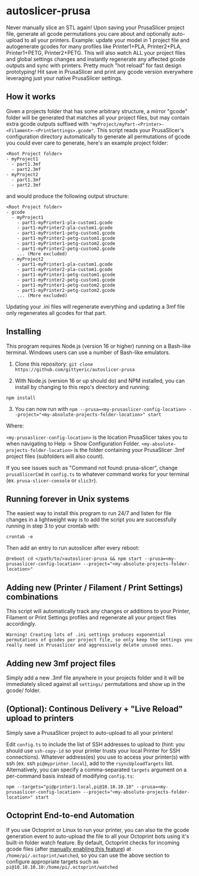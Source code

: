 # autoslicer-prusa

Never manually slice an STL again!  Upon saving your PrusaSlicer project file, generate all gcode permutations you care about and optionally auto-upload to all your printers. Example: update your model in 1 project file and autogenerate gcodes for many profiles like Printer1+PLA, Printer2+PLA, Printer1+PETG, Printer2+PETG.  This will also watch ALL your project files and global settings changes and instantly regenerate any affected gcode outputs and sync with printers.  Pretty much "hot reload" for fast design prototyping!  Hit save in PrusaSlicer and print any gcode version everywhere leveraging just your native PrusaSlicer settings.

## How it works

Given a projects folder that has some arbitrary structure, a mirror "gcode" folder will be generated that matches all your project files, but may contain extra gcode outputs suffixed with `"myProject/myPart-<Printer>-<Filament>-<PrintSettings>.gcode"`.  This script reads your PrusaSlicer's configuration directory automatically to generate all permutations of gcode you could ever care to generate, here's an example project folder:

```
<Root Project folder>
- myProject1
  - part1.3mf
  - part2.3mf
- myProject2
  - part1.3mf
  - part2.3mf
```

and would produce the following output structure:


```
<Root Project folder>
- gcode
  - myProject1
    - part1-myPrinter1-pla-custom1.gcode
    - part1-myPrinter2-pla-custom1.gcode
    - part1-myPrinter1-petg-custom1.gcode
    - part1-myPrinter2-petg-custom1.gcode
    - part1-myPrinter1-petg-custom2.gcode
    - part1-myPrinter2-petg-custom2.gcode
    ... (More excluded)
  - myProject2
    - part1-myPrinter1-pla-custom1.gcode
    - part1-myPrinter2-pla-custom1.gcode
    - part1-myPrinter1-petg-custom1.gcode
    - part1-myPrinter2-petg-custom1.gcode
    - part1-myPrinter1-petg-custom2.gcode
    - part1-myPrinter2-petg-custom2.gcode
    ... (More excluded)
```

Updating your .ini files will regenerate everything and updating a 3mf file only regenerates all gcodes for that part.

## Installing

This program requires Node.js (version 16 or higher) running on a Bash-like terminal.  Windows users can use a number of Bash-like emulators.

1. Clone this repository: `git clone https://github.com/gittyeric/autoslicer-prusa`

2. With Node.js (version 16 or up should do) and NPM installed, you can install by changing to this repo's directory and running:

`npm install`

3. You can now run with `npm --prusa=<my-prusaslicer-config-location> --project="<my-absolute-projects-folder-location>" start`

Where:

`<my-prusaslicer-config-location>` is the location PrusaSlicer takes you to when navigating to Help -> Show Configuration Folder.
`<my-absolute-projects-folder-location>` is the folder containing your PrusaSlicer .3mf project files (subfolders will also count).

If you see issues such as "Command not found: prusa-slicer", change `prusaSlicerCmd` in `config.ts` to whatever command works for your terminal (ex. `prusa-slicer-console` or `slic3r`).

## Running forever in Unix systems

The easiest way to install this program to run 24/7 and listen for file changes in a lightweight way is to add the script you are successfully running in step 3 to your crontab with:

`crontab -e`

Then add an entry to run autoslicer after every reboot:

`@reboot cd </path/to/>autoslicer-prusa && npm start --prusa=<my-prusaslicer-config-location> --project="<my-absolute-projects-folder-location>"`

## Adding new (Printer / Filament / Print Settings) combinations

This script will automatically track any changes or additions to your Printer, Filament or Print Settings profiles and regenerate all your project files accordingly.

```
Warning! Creating lots of .ini settings produces exponential permutations of gcodes per project file, so only keep the settings you really need in Prusaslicer and aggressively delete unused ones.
```

## Adding new 3mf project files

Simply add a new .3mf file anywhere in your projects folder and it will be immediately sliced against all `settings/` permutations and show up in the gcode/ folder.

## (Optional): Continous Delivery + "Live Reload" upload to printers

Simply save a PrusaSlicer project to auto-upload to all your printers!

Edit `config.ts` to include the list of SSH addresses to upload to (hint: you should use `ssh-copy-id` so your printer trusts your local Printer for SSH connections).  Whatever address(es) you use to access your printer(s) with ssh (ex. ssh `pi@myprinter.local`), add to the `rsyncUploadTargets` list.  Alternatively, you can specify a comma-separated `targets` argument on a per-command basis instead of modifying `config.ts`:

`npm --targets="pi@printer1.local,pi@10.10.10.10" --prusa=<my-prusaslicer-config-location> --project="<my-absolute-projects-folder-location>" start`


## Octoprint End-to-end Automation

If you use Octoprint or Linux to run your printer, you can also tie the gcode generation event to auto-upload the file to all your Octoprint bots using it's built-in folder watch feature.  By default, Octoprint checks for incoming gcode files (after [manually enabling this feature](https://community.octoprint.org/t/watched-folder-doesnt-run-as-well/14618/4)) at `/home/pi/.octoprint/watched`, so you can use the above section to configure appropriate targets such as `pi@10.10.10.10:/home/pi/.octoprint/watched`